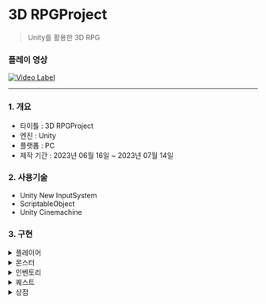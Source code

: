 # 3D RPGProject
> Unity를 활용한 3D RPG

### 플레이 영상  
  [![Video Label](https://img.youtube.com/vi/yxDyH42DcWg/0.jpg)](https://www.youtube.com/watch?v=yxDyH42DcWg)  

***
### 1. 개요 
- 타이틀 : 3D RPGProject </br>
- 엔진 : Unity</br>
- 플랫폼 : PC</br>
- 제작 기간 : 2023년 06월 16일 ~ 2023년 07월 14일</br>

### 2. 사용기술
- Unity New InputSystem
- ScriptableObject
- Unity Cinemachine

### 3. 구현
<details>
  <summary>플레이어</summary>
  <!--summary 아래 빈칸 공백 두고 내용을 적는공간-->
  
  - 상태 패턴을 이용해 이동, 공격, 점프 등 상태를 전환했습니다.</br>
  
  </br>
</details>
<details>
  <summary>몬스터</summary>
  <!--summary 아래 빈칸 공백 두고 내용을 적는공간-->

  - FSM을 이용해 상태를 자동으로 제어하고 있습니다.</br>
  - ObjectPool을 이용해 죽었을 때 일정 시간 뒤에 리스폰 되도록했습니다.</br>
  
</details>
<details>
  <summary>인벤토리</summary>
  <!--summary 아래 빈칸 공백 두고 내용을 적는공간-->
  
</details>
<details>
  <summary>퀘스트</summary>
  <!--summary 아래 빈칸 공백 두고 내용을 적는공간-->
  
  - 2종류의 퀘스트가 있습니다(아이템 줍기 & 상호작용하기)</br>
  
</details>
<details>
  <summary>상점</summary>
  <!--summary 아래 빈칸 공백 두고 내용을 적는공간-->

</details>
